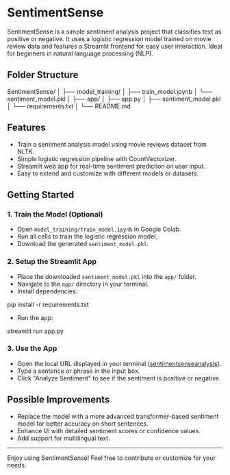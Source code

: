 # SentimentSense

SentimentSense is a simple sentiment analysis project that classifies text as positive or negative. It uses a logistic regression model trained on movie review data and features a Streamlit frontend for easy user interaction. Ideal for beginners in natural language processing (NLP).

## Folder Structure

  SentimentSense/
  │
  ├──   model_training/
  │   ├──   train_model.ipynb
  │   └──   sentiment_model.pkl
  │
  ├── app/
  │   ├──   app.py
  │   ├──   sentiment_model.pkl
  │   └──   requirements.txt
  │
  └──   README.md




## Features

- Train a sentiment analysis model using movie reviews dataset from NLTK.
- Simple logistic regression pipeline with CountVectorizer.
- Streamlit web app for real-time sentiment prediction on user input.
- Easy to extend and customize with different models or datasets.

## Getting Started

### 1. Train the Model (Optional)

- Open `model_training/train_model.ipynb` in Google Colab.
- Run all cells to train the logistic regression model.
- Download the generated `sentiment_model.pkl`.

### 2. Setup the Streamlit App

- Place the downloaded `sentiment_model.pkl` into the `app/` folder.
- Navigate to the `app/` directory in your terminal.
- Install dependencies:

pip install -r requirements.txt


- Run the app:

streamlit run app.py


### 3. Use the App

- Open the local URL displayed in your terminal ([sentimentsenseanalysis](https://sentimentsenseanalysis.streamlit.app/)).
- Type a sentence or phrase in the input box.
- Click "Analyze Sentiment" to see if the sentiment is positive or negative.

## Possible Improvements

- Replace the model with a more advanced transformer-based sentiment model for better accuracy on short sentences.
- Enhance UI with detailed sentiment scores or confidence values.
- Add support for multilingual text.


---

Enjoy using SentimentSense! Feel free to contribute or customize for your needs.
